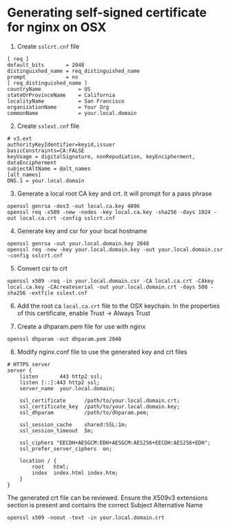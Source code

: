 Generating self-signed certificate for nginx on OSX
==

1. Create `sslcrt.cnf` file
```
[ req ]
default_bits       = 2048
distinguished_name = req_distinguished_name
prompt             = no
[ req_distinguished_name ]
countryName            = US
stateOrProvinceName    = California
localityName           = San Francisco
organizationName       = Your Org
commonName             = your.local.domain
```

2. Create `sslext.cnf` file
```
# v3.ext
authorityKeyIdentifier=keyid,issuer
basicConstraints=CA:FALSE
keyUsage = digitalSignature, nonRepudiation, keyEncipherment, dataEncipherment
subjectAltName = @alt_names
[alt_names]
DNS.1 = your.local.domain
```

3. Generate a local root CA key and crt. It will prompt for a pass phrase
```
openssl genrsa -des3 -out local.ca.key 4096
openssl req -x509 -new -nodes -key local.ca.key -sha256 -days 1024 -out local.ca.crt -config sslcrt.cnf
```

4. Generate key and csr for your local hostname
```
openssl genrsa -out your.local.domain.key 2048
openssl req -new -key your.local.domain.key -out your.local.domain.csr -config sslcrt.cnf
```

5. Convert csr to crt
```
openssl x509 -req -in your.local.domain.csr -CA local.ca.crt -CAkey local.ca.key -CAcreateserial -out your.local.domain.crt -days 500 -sha256 -extfile sslext.cnf
```

6. Add the root ca `local.ca.crt` file to the OSX keychain. In the properties of this certificate, enable Trust -> Always Trust

7. Create a dhparam.pem file for use with nginx
```
openssl dhparam -out dhparam.pem 2048
```

8. Modify nginx.conf file to use the generated key and crt files
```
# HTTPS server
server {
    listen       443 http2 ssl;
    listen [::]:443 http2 ssl;
    server_name  your.local.domain;

    ssl_certificate      /path/to/your.local.domain.crt;
    ssl_certificate_key  /path/to/your.local.domain.key;
    ssl_dhparam          /path/to/dhparam.pem;

    ssl_session_cache    shared:SSL:1m;
    ssl_session_timeout  5m;

    ssl_ciphers "EECDH+AESGCM:EDH+AESGCM:AES256+EECDH:AES256+EDH";
    ssl_prefer_server_ciphers  on;

    location / {
        root   html;
        index  index.html index.htm;
    }
}
```

The generated crt file can be reviewed. Ensure the X509v3 extensions section is present and  contains the correct Subject Alternative Name
```
openssl x509 -noout -text -in your.local.domain.crt
```